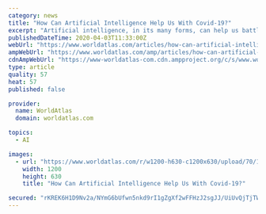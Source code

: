 ```yaml
---
category: news
title: "How Can Artificial Intelligence Help Us With Covid-19?"
excerpt: "Artificial intelligence, in its many forms, can help us battle the COVID-19 outbreak. The pandemic that is spreading across the planet’s population at an incredible pace calls for the activation of all resources. Artificial intelligence, in its many forms, can help us battle the COVID-19 outbreak. Artificial intelligence, in its many forms ..."
publishedDateTime: 2020-04-03T11:33:00Z
webUrl: "https://www.worldatlas.com/articles/how-can-artificial-intelligence-help-us-with-covid-19.html"
ampWebUrl: "https://www.worldatlas.com/amp/articles/how-can-artificial-intelligence-help-us-with-covid-19.html"
cdnAmpWebUrl: "https://www-worldatlas-com.cdn.ampproject.org/c/s/www.worldatlas.com/amp/articles/how-can-artificial-intelligence-help-us-with-covid-19.html"
type: article
quality: 57
heat: 57
published: false

provider:
  name: WorldAtlas
  domain: worldatlas.com

topics:
  - AI

images:
  - url: "https://www.worldatlas.com/r/w1200-h630-c1200x630/upload/70/1d/ab/shutterstock-638342005.jpg"
    width: 1200
    height: 630
    title: "How Can Artificial Intelligence Help Us With Covid-19?"

secured: "rKREK6H1D9Nv2a/NYmG6bUfwn5nkd9rI1gZgXf2wFFHzJ2sgJJ/UiUvQjTjTWR1mbSraR3HKcz2VlbRxS9vyqPrcI4bQCYwPY0jlWGBkervj/NRuX4840Wr385KiSJaRJTg6HeEwql3y/32gKprE77sJKzP1txc9n8OgxkIkUqthFX1l/C1FfHO7uexWgvkUdXzXO8tUrfg16CM3gAL8wpeq4fd0sky/KhZN/7LWDhlRnBt7+8zyzRcJXg2yGmCFyWeIU9JE6imNQdqfhmUieeajah0DXm/TfSMRKJPF37pTRkMWnbDhkLvGjXKkhsFf;3aoAkQPhvvdfcJO3MhOP/g=="
---
```


